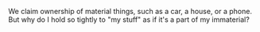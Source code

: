 We claim ownership of material things, such as a car, a house, or a phone. But why do I hold so tightly to "my stuff" as if it's a part of my immaterial?
